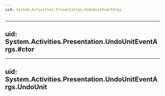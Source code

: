```yaml
---
uid: System.Activities.Presentation.UndoUnitEventArgs
---
```


---
uid: System.Activities.Presentation.UndoUnitEventArgs.#ctor
---

---
uid: System.Activities.Presentation.UndoUnitEventArgs.UndoUnit
---
